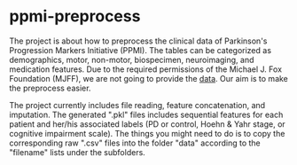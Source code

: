 # ppmi-preprocess
The project is about how to preprocess the clinical data of Parkinson's Progression Markers Initiative (PPMI). The tables can be categorized as demographics, motor, non-motor, biospecimen, neuroimaging, and medication features. Due to the required permissions of the Michael J. Fox Foundation (MJFF), we are not going to provide the [data](http://www.ppmi-info.org/). Our aim is to make the preprocess easier.

The project currently includes file reading, feature concatenation, and imputation. The generated ".pkl" files includes sequential features for each patient and her/his associated labels (PD or control, Hoehn & Yahr stage, or cognitive impairment scale). The things you might need to do is to copy the corresponding raw ".csv" files into the folder "data" according to the "filename" lists under the subfolders.
